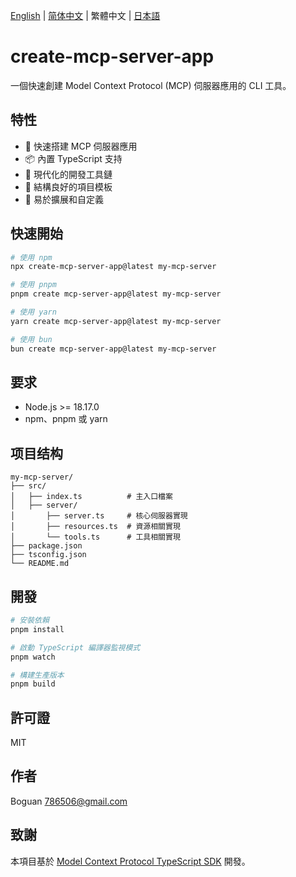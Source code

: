 [English](../README.md) | [简体中文](README_zh-CN.md) | 繁體中文 | [日本語](README_ja-JP.md)

# create-mcp-server-app

一個快速創建 Model Context Protocol (MCP) 伺服器應用的 CLI 工具。

## 特性

- 🚀 快速搭建 MCP 伺服器應用
- 📦 內置 TypeScript 支持
- 🔧 現代化的開發工具鏈
- 📝 結構良好的項目模板
- 🎯 易於擴展和自定義

## 快速開始

```bash
# 使用 npm
npx create-mcp-server-app@latest my-mcp-server

# 使用 pnpm
pnpm create mcp-server-app@latest my-mcp-server

# 使用 yarn
yarn create mcp-server-app@latest my-mcp-server

# 使用 bun
bun create mcp-server-app@latest my-mcp-server
```

## 要求

- Node.js >= 18.17.0
- npm、pnpm 或 yarn

## 项目结构

```
my-mcp-server/
├── src/
│   ├── index.ts          # 主入口檔案
│   ├── server/
│       ├── server.ts     # 核心伺服器實現
│       ├── resources.ts  # 資源相關實現
│       └── tools.ts      # 工具相關實現
├── package.json
├── tsconfig.json
└── README.md
```

## 開發

```bash
# 安裝依賴
pnpm install

# 啟動 TypeScript 編譯器監視模式
pnpm watch

# 構建生產版本
pnpm build
```

## 許可證

MIT

## 作者

Boguan <786506@gmail.com>

## 致謝

本項目基於 [Model Context Protocol TypeScript SDK](https://github.com/modelcontextprotocol/typescript-sdk) 開發。